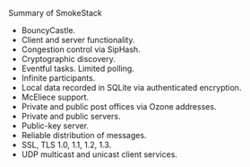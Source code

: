Summary of SmokeStack

<ul>
<li>BouncyCastle.</li>
<li>Client and server functionality.</li>
<li>Congestion control via SipHash.</li>
<li>Cryptographic discovery.</li>
<li>Eventful tasks. Limited polling.</li>
<li>Infinite participants.</li>
<li>Local data recorded in SQLite via authenticated encryption.</li>
<li>McEliece support.</li>
<li>Private and public post offices via Ozone addresses.</li>
<li>Private and public servers.</li>
<li>Public-key server.</li>
<li>Reliable distribution of messages.</li>
<li>SSL, TLS 1.0, 1.1, 1.2, 1.3.</li>
<li>UDP multicast and unicast client services.</li>
</ul>
